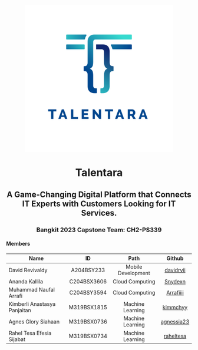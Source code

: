 <p align="center">
  <img align="center" width="400" src="/profile/talentara-logo-01.png" />
</p>
<h1 align="center">Talentara</h1>
<h2 align="center">A Game-Changing Digital Platform that Connects IT Experts with Customers Looking for IT Services.</h2>

<h3 align="center">Bangkit 2023 Capstone Team: CH2-PS339</h3>

#### Members
| Name                         | ID            | Path               | Github                                              |
| -----------------------------|:-------------:|:------------------:|:---------------------------------------------------:|
| David Revivaldy              | A204BSY233    | Mobile Development | [davidrvii](https://github.com/davidrvii)           |
| Ananda Kallila               | C204BSX3606   | Cloud Computing    | [Snydexn](https://github.com/Snydexn)               |
| Muhammad Naufal Arrafi       | C204BSY3594   | Cloud Computing    | [Arrafiiii](https://github.com/Arrafiiii)           |
| Kimberli Anastasya Panjaitan | M319BSX1815   | Machine Learning   | [kimmchyy](https://github.com/kimmchyy)             |
| Agnes Glory Siahaan          | M319BSX0736   | Machine Learning   | [agnessia23](https://github.com/agnessia23)         |   
| Rahel Tesa Efesia Sijabat    | M319BSX0734   | Machine Learning   | [raheltesa](https://github.com/raheltesa)           |   
